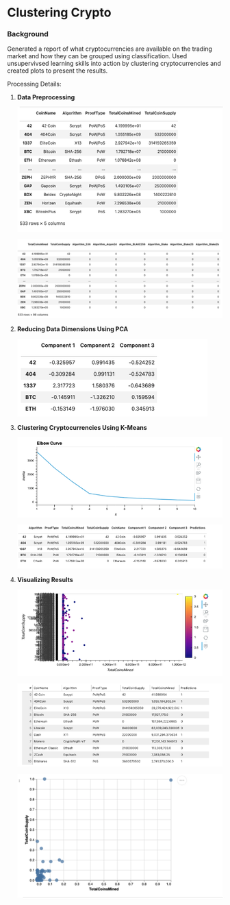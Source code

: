 # Clustering Crypto


### Background
Generated a report of what cryptocurrencies are available on the trading market and how they can be grouped using classification.
Used unsupervivsed learning skills into action by clustering cryptocurrencies and created plots to present the results.

Processing Details:<br/>
1) **Data Preprocessing**
     
   ![](Images/Pre-Processing_Step1.png)
    
   ![](Images/Pre-Processing_Text_Features.png)
    
2) **Reducing Data Dimensions Using PCA**
    
   ![](Images/Reducing_Dimensions_PCA.png)
    
3) **Clustering Cryptocurrencies Using K-Means**
        
   ![](Images/Elbow_Curve.png)
        
   ![](Images/Predicted_Clusters.png)
    
4) **Visualizing Results**
    
   ![](Images/Scatter_Hvplot.png)
        
   ![](Images/Table_Tradable_Crypto.png)
        
   ![](Images/Altair_Scatter_Plot.png)

